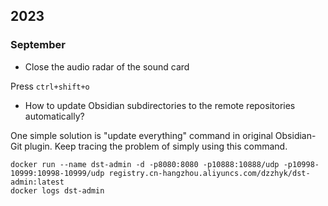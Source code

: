 ## 2023

### September
- Close the audio radar of the sound card

Press `ctrl+shift+o`

- How to update Obsidian subdirectories to the remote repositories automatically?

One simple solution is "update everything" command in original Obsidian-Git plugin. Keep tracing the problem of simply using this command.

```
docker run --name dst-admin -d -p8080:8080 -p10888:10888/udp -p10998-10999:10998-10999/udp registry.cn-hangzhou.aliyuncs.com/dzzhyk/dst-admin:latest
docker logs dst-admin
```
